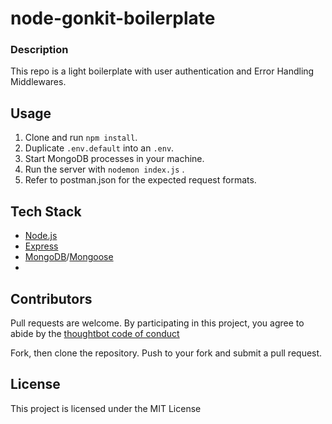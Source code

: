 # node-gonkit-boilerplate

### Description

This repo is a light boilerplate with user authentication and Error Handling Middlewares.

## Usage

1. Clone and run `npm install`.
2. Duplicate `.env.default` into an `.env`.
3. Start MongoDB processes in your machine.
4. Run the server with `nodemon index.js` .
5. Refer to postman.json for the expected request formats.

## Tech Stack

- [Node.js](https://nodejs.org/)
- [Express](http://express.com/)
- [MongoDB](https://www.mongodb.com/)/[Mongoose](http://mongoosejs.com/)
-

## Contributors

Pull requests are welcome. By participating in this project, you agree to abide by the [thoughtbot code of conduct](https://thoughtbot.com/open-source-code-of-conduct)

Fork, then clone the repository. Push to your fork and submit a pull request.

## License

This project is licensed under the MIT License
